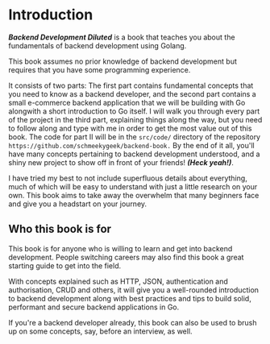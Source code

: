 # Introduction
***Backend Development Diluted*** is a book that teaches you about the fundamentals of backend development using Golang.

This book assumes no prior knowledge of backend development but requires that you have some programming experience.

It consists of two parts: The first part contains fundamental concepts that you need to know as a backend developer, and the second part contains a small e-commerce backend application that we will be building with Go alongwith a short introduction to Go itself.
I will walk you through every part of the project in the third part, explaining things along the way,
but you need to follow along and type with me in order to get the most value out of this book. The code for part II will be in the `src/code/` directory of the repository `https://github.com/schmeekygeek/backend-book.` 
By the end of it all, you'll have many concepts pertaining to backend development understood, and a shiny new project to show off in front of your friends! ***(Heck yeah!)***.

I have tried my best to not include superfluous details about everything, much of which will be easy to understand with just a little research on your own. This book aims to take away the overwhelm that many beginners face and give you a headstart on your journey.

## Who this book is for
This book is for anyone who is willing to learn and get into backend development.
People switching careers may also find this book a great starting guide to get into the field.

With concepts explained such as HTTP, JSON, authentication and authorisation, CRUD and others, it will give you a well-rounded introduction to backend development along with best practices and tips to build solid, performant and secure backend applications in Go.

If you're a backend developer already, this book can also be used to brush up on some concepts, say, before an interview, as well.
